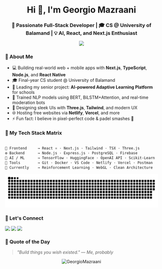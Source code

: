 <h1 align="center">Hi 👋, I'm Georgio Mazraani</h1>
<h3 align="center">🚀 Passionate Full-Stack Developer | 🎓 CS @ University of Balamand | 💡 AI, React, and Next.js Enthusiast</h3>

<p align="center">
  <img src="https://readme-typing-svg.herokuapp.com?font=Fira+Code&pause=1000&color=14F7D6&width=435&lines=Full-stack+%7C+AI-powered+developer+with+vision;React%2C+TSX%2C+Node%2C+Tailwind%2C+Next.js;Let%E2%80%99s+build+cool+things+together+%F0%9F%91%BB" />
</p>


### 🧠 About Me

- 💻 Building real-world web + mobile apps with **Next.js**, **TypeScript**, **Node.js**, and **React Native**
- 🎓 Final-year CS student @ University of Balamand
- 🚀 Leading my senior project: **AI-powered Adaptive Learning Platform** for schools
- 🧬 Trained NLP models using BERT, BiLSTM+Attention, and real-time moderation bots
- 🎨 Designing sleek UIs with **Three.js**, **Tailwind**, and modern UX
- 🌐 Hosting free websites via **Netlify**, **Vercel**, and more
- ⚡ Fun fact: I believe in pixel-perfect code & padel smashes 🎾


### 🧠 My Tech Stack Matrix

```

🧱 Frontend     → React ⚛ · Next.js · Tailwind · TSX · Three.js
⚙️ Backend      → Node.js · Express.js · PostgreSQL · Firebase
🤖 AI / ML      → TensorFlow · HuggingFace · OpenAI API · Scikit-Learn
🧰 Tools        → Git · Docker · VS Code · Netlify · Vercel · Postman
🧠 Currently    → Reinforcement Learning · WebGL · Clean Architecture

```

<!-- Snake Animation -->
<div align="center">
    
  ![snake gif](https://github.com/GeorgioMazraani/GeorgioMazraani/blob/output/github-snake-dark.svg)
</div>


### 🔗 Let's Connect

<p align="left">
  <a href="mailto:mazraanigeorgio@gmail.com"><img src="https://img.shields.io/badge/Gmail-D14836?style=for-the-badge&logo=gmail&logoColor=white"/></a>
  <a href="https://www.linkedin.com/in/georgio-mazraani-00203830a/"><img src="https://img.shields.io/badge/LinkedIn-blue?style=for-the-badge&logo=linkedin&logoColor=white"/></a>
  <a href="https://georgioportfolio.netlify.app/"><img src="https://img.shields.io/badge/Portfolio-000?style=for-the-badge&logo=vercel&logoColor=white" /></a>
</p>



### 🧠 Quote of the Day

> _"Build things you wish existed."_ — _Me, probably_



<!-- Profile View Counter -->
<p align="center">
  <img src="https://komarev.com/ghpvc/?username=GeorgioMazraani&label=Profile+Views&color=0e75b6&style=flat" alt="GeorgioMazraani" />
</p>
